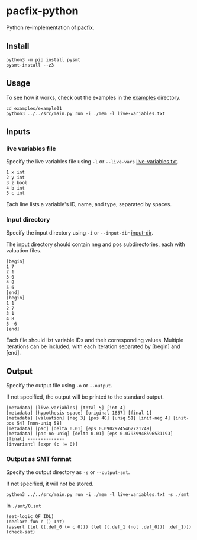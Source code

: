 # pacfix-python
Python re-implementation of [pacfix](https://github.com/pslhy/pacfix/tree/main).

## Install
```shell
python3 -m pip install pysmt
pysmt-install --z3
```

## Usage
To see how it works, check out the examples in the [examples](./examples/) directory.

```shell
cd examples/example01
python3 ../../src/main.py run -i ./mem -l live-variables.txt
```

## Inputs
### live variables file
Specify the live variables file using `-l` or `--live-vars` [live-variables.txt](./examples/example01/live-variables.txt).

```
1 x int
2 y int
3 z bool
4 b int
5 c int
```
Each line lists a variable's ID, name, and type, separated by spaces.

### Input directory
Specify the input directory using `-i` or `--input-dir` [input-dir](./examples/example01/mem).

The input directory should contain neg and pos subdirectories, each with valuation files.
```
[begin]
1 7
2 1
3 0
4 8
5 6
[end]
[begin]
1 1
2 7
3 1
4 8
5 -6
[end]
```
Each file should list variable IDs and their corresponding values. Multiple iterations can be included, with each iteration separated by [begin] and [end].

## Output
Specify the output file using `-o` or `--output`. 

If not specified, the output will be printed to the standard output.

```
[metadata] [live-variables] [total 5] [int 4]
[metadata] [hypothesis-space] [original 1857] [final 1]
[metadata] [valuation] [neg 3] [pos 48] [uniq 51] [init-neg 4] [init-pos 54] [non-uniq 58]
[metadata] [pac] [delta 0.01] [eps 0.09029745462721749]
[metadata] [pac-no-uniq] [delta 0.01] [eps 0.07939948596531193]
[final] --------------
[invariant] [expr (c != 0)]
```

### Output as SMT format
Specify the output directory as `-s` or `--output-smt`.

If not specified, it will not be stored.


```
python3 ../../src/main.py run -i ./mem -l live-variables.txt -s ./smt
```
In `./smt/0.smt`

```
(set-logic QF_IDL)
(declare-fun c () Int)
(assert (let ((.def_0 (= c 0))) (let ((.def_1 (not .def_0))) .def_1)))
(check-sat)
```